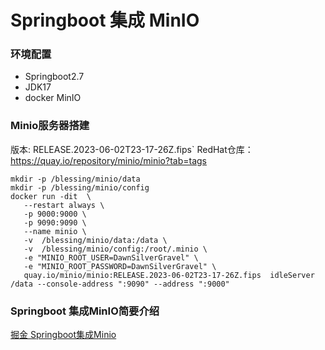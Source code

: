 # Springboot 集成 MinIO
### 环境配置
- Springboot2.7
- JDK17
- docker MinIO

### Minio服务器搭建
版本: RELEASE.2023-06-02T23-17-26Z.fips`
RedHat仓库：https://quay.io/repository/minio/minio?tab=tags
```shell
mkdir -p /blessing/minio/data
mkdir -p /blessing/minio/config
docker run -dit  \
   --restart always \
   -p 9000:9000 \
   -p 9090:9090 \
   --name minio \
   -v  /blessing/minio/data:/data \
   -v  /blessing/minio/config:/root/.minio \
   -e "MINIO_ROOT_USER=DawnSilverGravel" \
   -e "MINIO_ROOT_PASSWORD=DawnSilverGravel" \
   quay.io/minio/minio:RELEASE.2023-06-02T23-17-26Z.fips  idleServer /data --console-address ":9090" --address ":9000"
```

### Springboot 集成MinIO简要介绍
[掘金  Springboot集成Minio](https://juejin.cn/post/7245292130625486908)